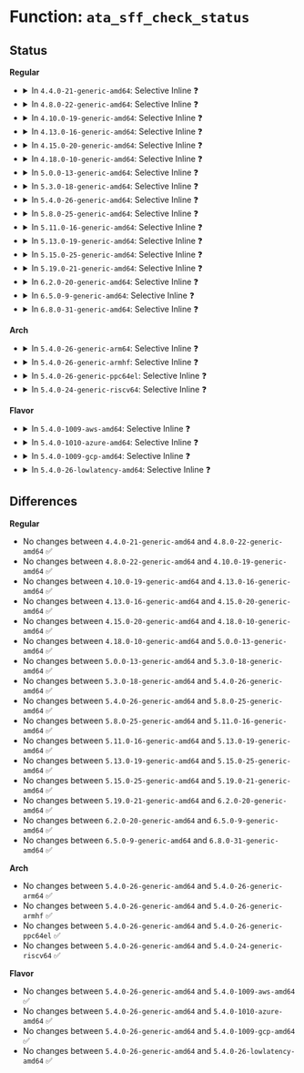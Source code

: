 # Function: <code>ata_sff_check_status</code>

## Status
<b>Regular</b>
<ul>
<li>
<details>
<summary>In <code>4.4.0-21-generic-amd64</code>: Selective Inline ❓</summary>

```c
u8 ata_sff_check_status(struct ata_port * ap)
```

```json
{
  "name": "ata_sff_check_status",
  "collision_type": "Unique Global",
  "inline_type": "Selective",
  "funcs": [
    {
      "addr": 18446744071584988880,
      "name": "ata_sff_check_status",
      "external": true,
      "loc": "drivers/ata/libata-sff.c:84",
      "file": "drivers/ata/libata-sff.c",
      "inline": "not declared, inlined",
      "caller_inline": [
        "drivers/ata/libata-sff.c:ata_sff_tf_read"
      ],
      "caller_func": []
    }
  ],
  "symbols": [
    {
      "addr": 18446744071584988880,
      "name": "ata_sff_check_status",
      "section": ".text",
      "bind": "STB_GLOBAL",
      "size": 20
    }
  ]
}
```
</details>
</li>
<li>
<details>
<summary>In <code>4.8.0-22-generic-amd64</code>: Selective Inline ❓</summary>

```c
u8 ata_sff_check_status(struct ata_port * ap)
```

```json
{
  "name": "ata_sff_check_status",
  "collision_type": "Unique Global",
  "inline_type": "Selective",
  "funcs": [
    {
      "addr": 18446744071585357743,
      "name": "ata_sff_check_status",
      "external": true,
      "loc": "drivers/ata/libata-sff.c:84",
      "file": "drivers/ata/libata-sff.c",
      "inline": "not declared, inlined",
      "caller_inline": [
        "drivers/ata/libata-sff.c:ata_sff_tf_read"
      ],
      "caller_func": []
    }
  ],
  "symbols": [
    {
      "addr": 18446744071585356880,
      "name": "ata_sff_check_status",
      "section": ".text",
      "bind": "STB_GLOBAL",
      "size": 20
    }
  ]
}
```
</details>
</li>
<li>
<details>
<summary>In <code>4.10.0-19-generic-amd64</code>: Selective Inline ❓</summary>

```c
u8 ata_sff_check_status(struct ata_port * ap)
```

```json
{
  "name": "ata_sff_check_status",
  "collision_type": "Unique Global",
  "inline_type": "Selective",
  "funcs": [
    {
      "addr": 18446744071585558607,
      "name": "ata_sff_check_status",
      "external": true,
      "loc": "drivers/ata/libata-sff.c:84",
      "file": "drivers/ata/libata-sff.c",
      "inline": "not declared, inlined",
      "caller_inline": [
        "drivers/ata/libata-sff.c:ata_sff_tf_read"
      ],
      "caller_func": []
    }
  ],
  "symbols": [
    {
      "addr": 18446744071585557744,
      "name": "ata_sff_check_status",
      "section": ".text",
      "bind": "STB_GLOBAL",
      "size": 20
    }
  ]
}
```
</details>
</li>
<li>
<details>
<summary>In <code>4.13.0-16-generic-amd64</code>: Selective Inline ❓</summary>

```c
u8 ata_sff_check_status(struct ata_port * ap)
```

```json
{
  "name": "ata_sff_check_status",
  "collision_type": "Unique Global",
  "inline_type": "Selective",
  "funcs": [
    {
      "addr": 18446744071585642447,
      "name": "ata_sff_check_status",
      "external": true,
      "loc": "drivers/ata/libata-sff.c:84",
      "file": "drivers/ata/libata-sff.c",
      "inline": "not declared, inlined",
      "caller_inline": [
        "drivers/ata/libata-sff.c:ata_sff_tf_read"
      ],
      "caller_func": []
    }
  ],
  "symbols": [
    {
      "addr": 18446744071585641600,
      "name": "ata_sff_check_status",
      "section": ".text",
      "bind": "STB_GLOBAL",
      "size": 20
    }
  ]
}
```
</details>
</li>
<li>
<details>
<summary>In <code>4.15.0-20-generic-amd64</code>: Selective Inline ❓</summary>

```c
u8 ata_sff_check_status(struct ata_port * ap)
```

```json
{
  "name": "ata_sff_check_status",
  "collision_type": "Unique Global",
  "inline_type": "Selective",
  "funcs": [
    {
      "addr": 18446744071586074223,
      "name": "ata_sff_check_status",
      "external": true,
      "loc": "drivers/ata/libata-sff.c:84",
      "file": "drivers/ata/libata-sff.c",
      "inline": "not declared, inlined",
      "caller_inline": [
        "drivers/ata/libata-sff.c:ata_sff_tf_read"
      ],
      "caller_func": []
    }
  ],
  "symbols": [
    {
      "addr": 18446744071586073328,
      "name": "ata_sff_check_status",
      "section": ".text",
      "bind": "STB_GLOBAL",
      "size": 20
    }
  ]
}
```
</details>
</li>
<li>
<details>
<summary>In <code>4.18.0-10-generic-amd64</code>: Selective Inline ❓</summary>

```c
u8 ata_sff_check_status(struct ata_port * ap)
```

```json
{
  "name": "ata_sff_check_status",
  "collision_type": "Unique Global",
  "inline_type": "Selective",
  "funcs": [
    {
      "addr": 18446744071586322165,
      "name": "ata_sff_check_status",
      "external": true,
      "loc": "drivers/ata/libata-sff.c:84",
      "file": "drivers/ata/libata-sff.c",
      "inline": "not declared, inlined",
      "caller_inline": [
        "drivers/ata/libata-sff.c:ata_sff_tf_read"
      ],
      "caller_func": []
    }
  ],
  "symbols": [
    {
      "addr": 18446744071586321280,
      "name": "ata_sff_check_status",
      "section": ".text",
      "bind": "STB_GLOBAL",
      "size": 20
    }
  ]
}
```
</details>
</li>
<li>
<details>
<summary>In <code>5.0.0-13-generic-amd64</code>: Selective Inline ❓</summary>

```c
u8 ata_sff_check_status(struct ata_port * ap)
```

```json
{
  "name": "ata_sff_check_status",
  "collision_type": "Unique Global",
  "inline_type": "Selective",
  "funcs": [
    {
      "addr": 18446744071586463717,
      "name": "ata_sff_check_status",
      "external": true,
      "loc": "drivers/ata/libata-sff.c:84",
      "file": "drivers/ata/libata-sff.c",
      "inline": "not declared, inlined",
      "caller_inline": [
        "drivers/ata/libata-sff.c:ata_sff_tf_read"
      ],
      "caller_func": []
    }
  ],
  "symbols": [
    {
      "addr": 18446744071586462832,
      "name": "ata_sff_check_status",
      "section": ".text",
      "bind": "STB_GLOBAL",
      "size": 20
    }
  ]
}
```
</details>
</li>
<li>
<details>
<summary>In <code>5.3.0-18-generic-amd64</code>: Selective Inline ❓</summary>

```c
u8 ata_sff_check_status(struct ata_port * ap)
```

```json
{
  "name": "ata_sff_check_status",
  "collision_type": "Unique Global",
  "inline_type": "Selective",
  "funcs": [
    {
      "addr": 18446744071586708869,
      "name": "ata_sff_check_status",
      "external": true,
      "loc": "drivers/ata/libata-sff.c:68",
      "file": "drivers/ata/libata-sff.c",
      "inline": "not declared, inlined",
      "caller_inline": [
        "drivers/ata/libata-sff.c:ata_sff_tf_read"
      ],
      "caller_func": []
    }
  ],
  "symbols": [
    {
      "addr": 18446744071586707984,
      "name": "ata_sff_check_status",
      "section": ".text",
      "bind": "STB_GLOBAL",
      "size": 20
    }
  ]
}
```
</details>
</li>
<li>
<details>
<summary>In <code>5.4.0-26-generic-amd64</code>: Selective Inline ❓</summary>

```c
u8 ata_sff_check_status(struct ata_port * ap)
```

```json
{
  "name": "ata_sff_check_status",
  "collision_type": "Unique Global",
  "inline_type": "Selective",
  "funcs": [
    {
      "addr": 18446744071586855493,
      "name": "ata_sff_check_status",
      "external": true,
      "loc": "drivers/ata/libata-sff.c:68",
      "file": "drivers/ata/libata-sff.c",
      "inline": "not declared, inlined",
      "caller_inline": [
        "drivers/ata/libata-sff.c:ata_sff_tf_read"
      ],
      "caller_func": []
    }
  ],
  "symbols": [
    {
      "addr": 18446744071586854608,
      "name": "ata_sff_check_status",
      "section": ".text",
      "bind": "STB_GLOBAL",
      "size": 20
    }
  ]
}
```
</details>
</li>
<li>
<details>
<summary>In <code>5.8.0-25-generic-amd64</code>: Selective Inline ❓</summary>

```c
u8 ata_sff_check_status(struct ata_port * ap)
```

```json
{
  "name": "ata_sff_check_status",
  "collision_type": "Unique Global",
  "inline_type": "Selective",
  "funcs": [
    {
      "addr": 18446744071587663845,
      "name": "ata_sff_check_status",
      "external": true,
      "loc": "drivers/ata/libata-sff.c:64",
      "file": "drivers/ata/libata-sff.c",
      "inline": "not declared, inlined",
      "caller_inline": [
        "drivers/ata/libata-sff.c:ata_sff_tf_read"
      ],
      "caller_func": []
    }
  ],
  "symbols": [
    {
      "addr": 18446744071587663136,
      "name": "ata_sff_check_status",
      "section": ".text",
      "bind": "STB_GLOBAL",
      "size": 20
    }
  ]
}
```
</details>
</li>
<li>
<details>
<summary>In <code>5.11.0-16-generic-amd64</code>: Selective Inline ❓</summary>

```c
u8 ata_sff_check_status(struct ata_port * ap)
```

```json
{
  "name": "ata_sff_check_status",
  "collision_type": "Unique Global",
  "inline_type": "Selective",
  "funcs": [
    {
      "addr": 18446744071587724789,
      "name": "ata_sff_check_status",
      "external": true,
      "loc": "drivers/ata/libata-sff.c:64",
      "file": "drivers/ata/libata-sff.c",
      "inline": "not declared, inlined",
      "caller_inline": [
        "drivers/ata/libata-sff.c:ata_sff_tf_read"
      ],
      "caller_func": []
    }
  ],
  "symbols": [
    {
      "addr": 18446744071587724080,
      "name": "ata_sff_check_status",
      "section": ".text",
      "bind": "STB_GLOBAL",
      "size": 20
    }
  ]
}
```
</details>
</li>
<li>
<details>
<summary>In <code>5.13.0-19-generic-amd64</code>: Selective Inline ❓</summary>

```c
u8 ata_sff_check_status(struct ata_port * ap)
```

```json
{
  "name": "ata_sff_check_status",
  "collision_type": "Unique Global",
  "inline_type": "Selective",
  "funcs": [
    {
      "addr": 18446744071587603925,
      "name": "ata_sff_check_status",
      "external": true,
      "loc": "drivers/ata/libata-sff.c:64",
      "file": "drivers/ata/libata-sff.c",
      "inline": "not declared, inlined",
      "caller_inline": [
        "drivers/ata/libata-sff.c:ata_sff_tf_read"
      ],
      "caller_func": []
    }
  ],
  "symbols": [
    {
      "addr": 18446744071587603216,
      "name": "ata_sff_check_status",
      "section": ".text",
      "bind": "STB_GLOBAL",
      "size": 20
    }
  ]
}
```
</details>
</li>
<li>
<details>
<summary>In <code>5.15.0-25-generic-amd64</code>: Selective Inline ❓</summary>

```c
u8 ata_sff_check_status(struct ata_port * ap)
```

```json
{
  "name": "ata_sff_check_status",
  "collision_type": "Unique Global",
  "inline_type": "Selective",
  "funcs": [
    {
      "addr": 18446744071588188357,
      "name": "ata_sff_check_status",
      "external": true,
      "loc": "drivers/ata/libata-sff.c:64",
      "file": "drivers/ata/libata-sff.c",
      "inline": "not declared, inlined",
      "caller_inline": [
        "drivers/ata/libata-sff.c:ata_sff_tf_read"
      ],
      "caller_func": []
    }
  ],
  "symbols": [
    {
      "addr": 18446744071588187648,
      "name": "ata_sff_check_status",
      "section": ".text",
      "bind": "STB_GLOBAL",
      "size": 20
    }
  ]
}
```
</details>
</li>
<li>
<details>
<summary>In <code>5.19.0-21-generic-amd64</code>: Selective Inline ❓</summary>

```c
u8 ata_sff_check_status(struct ata_port * ap)
```

```json
{
  "name": "ata_sff_check_status",
  "collision_type": "Unique Global",
  "inline_type": "Selective",
  "funcs": [
    {
      "addr": 18446744071589570741,
      "name": "ata_sff_check_status",
      "external": true,
      "loc": "drivers/ata/libata-sff.c:64",
      "file": "drivers/ata/libata-sff.c",
      "inline": "not declared, inlined",
      "caller_inline": [
        "drivers/ata/libata-sff.c:ata_sff_tf_read"
      ],
      "caller_func": []
    }
  ],
  "symbols": [
    {
      "addr": 18446744071589569968,
      "name": "ata_sff_check_status",
      "section": ".text",
      "bind": "STB_GLOBAL",
      "size": 26
    }
  ]
}
```
</details>
</li>
<li>
<details>
<summary>In <code>6.2.0-20-generic-amd64</code>: Selective Inline ❓</summary>

```c
u8 ata_sff_check_status(struct ata_port * ap)
```

```json
{
  "name": "ata_sff_check_status",
  "collision_type": "Unique Global",
  "inline_type": "Selective",
  "funcs": [
    {
      "addr": 18446744071591164997,
      "name": "ata_sff_check_status",
      "external": true,
      "loc": "drivers/ata/libata-sff.c:64",
      "file": "drivers/ata/libata-sff.c",
      "inline": "not declared, inlined",
      "caller_inline": [
        "drivers/ata/libata-sff.c:ata_sff_tf_read"
      ],
      "caller_func": []
    }
  ],
  "symbols": [
    {
      "addr": 18446744071591164448,
      "name": "ata_sff_check_status",
      "section": ".text",
      "bind": "STB_GLOBAL",
      "size": 26
    }
  ]
}
```
</details>
</li>
<li>
<details>
<summary>In <code>6.5.0-9-generic-amd64</code>: Selective Inline ❓</summary>

```c
u8 ata_sff_check_status(struct ata_port * ap)
```

```json
{
  "name": "ata_sff_check_status",
  "collision_type": "Unique Global",
  "inline_type": "Selective",
  "funcs": [
    {
      "addr": 18446744071591524149,
      "name": "ata_sff_check_status",
      "external": true,
      "loc": "drivers/ata/libata-sff.c:64",
      "file": "drivers/ata/libata-sff.c",
      "inline": "not declared, inlined",
      "caller_inline": [
        "drivers/ata/libata-sff.c:ata_sff_tf_read"
      ],
      "caller_func": []
    }
  ],
  "symbols": [
    {
      "addr": 18446744071591523600,
      "name": "ata_sff_check_status",
      "section": ".text",
      "bind": "STB_GLOBAL",
      "size": 26
    }
  ]
}
```
</details>
</li>
<li>
<details>
<summary>In <code>6.8.0-31-generic-amd64</code>: Selective Inline ❓</summary>

```c
u8 ata_sff_check_status(struct ata_port * ap)
```

```json
{
  "name": "ata_sff_check_status",
  "collision_type": "Unique Global",
  "inline_type": "Selective",
  "funcs": [
    {
      "addr": 18446744071591872485,
      "name": "ata_sff_check_status",
      "external": true,
      "loc": "drivers/ata/libata-sff.c:64",
      "file": "drivers/ata/libata-sff.c",
      "inline": "not declared, inlined",
      "caller_inline": [
        "drivers/ata/libata-sff.c:ata_sff_tf_read"
      ],
      "caller_func": []
    }
  ],
  "symbols": [
    {
      "addr": 18446744071591871936,
      "name": "ata_sff_check_status",
      "section": ".text",
      "bind": "STB_GLOBAL",
      "size": 26
    }
  ]
}
```
</details>
</li>
</ul>
<b>Arch</b>
<ul>
<li>
<details>
<summary>In <code>5.4.0-26-generic-arm64</code>: Selective Inline ❓</summary>

```c
u8 ata_sff_check_status(struct ata_port * ap)
```

```json
{
  "name": "ata_sff_check_status",
  "collision_type": "Unique Global",
  "inline_type": "Selective",
  "funcs": [
    {
      "addr": 18446603336499802276,
      "name": "ata_sff_check_status",
      "external": true,
      "loc": "drivers/ata/libata-sff.c:68",
      "file": "drivers/ata/libata-sff.c",
      "inline": "not declared, inlined",
      "caller_inline": [
        "drivers/ata/libata-sff.c:ata_sff_tf_read"
      ],
      "caller_func": []
    }
  ],
  "symbols": [
    {
      "addr": 18446603336499793976,
      "name": "ata_sff_check_status",
      "section": ".text",
      "bind": "STB_GLOBAL",
      "size": 60
    }
  ]
}
```
</details>
</li>
<li>
<details>
<summary>In <code>5.4.0-26-generic-armhf</code>: Selective Inline ❓</summary>

```c
u8 ata_sff_check_status(struct ata_port * ap)
```

```json
{
  "name": "ata_sff_check_status",
  "collision_type": "Unique Global",
  "inline_type": "Selective",
  "funcs": [
    {
      "addr": 3232228996,
      "name": "ata_sff_check_status",
      "external": true,
      "loc": "drivers/ata/libata-sff.c:68",
      "file": "drivers/ata/libata-sff.c",
      "inline": "not declared, inlined",
      "caller_inline": [],
      "caller_func": []
    }
  ],
  "symbols": [
    {
      "addr": 3232228996,
      "name": "ata_sff_check_status",
      "section": ".text",
      "bind": "STB_GLOBAL",
      "size": 40
    }
  ]
}
```
</details>
</li>
<li>
<details>
<summary>In <code>5.4.0-26-generic-ppc64el</code>: Selective Inline ❓</summary>

```c
u8 ata_sff_check_status(struct ata_port * ap)
```

```json
{
  "name": "ata_sff_check_status",
  "collision_type": "Unique Global",
  "inline_type": "Selective",
  "funcs": [
    {
      "addr": 13835058055293137540,
      "name": "ata_sff_check_status",
      "external": true,
      "loc": "drivers/ata/libata-sff.c:68",
      "file": "drivers/ata/libata-sff.c",
      "inline": "not declared, inlined",
      "caller_inline": [
        "drivers/ata/libata-sff.c:ata_sff_tf_read"
      ],
      "caller_func": []
    }
  ],
  "symbols": [
    {
      "addr": 13835058055293135952,
      "name": "ata_sff_check_status",
      "section": ".text",
      "bind": "STB_GLOBAL",
      "size": 60
    }
  ]
}
```
</details>
</li>
<li>
<details>
<summary>In <code>5.4.0-24-generic-riscv64</code>: Selective Inline ❓</summary>

```c
u8 ata_sff_check_status(struct ata_port * ap)
```

```json
{
  "name": "ata_sff_check_status",
  "collision_type": "Unique Global",
  "inline_type": "Selective",
  "funcs": [
    {
      "addr": 18446743936276939300,
      "name": "ata_sff_check_status",
      "external": true,
      "loc": "drivers/ata/libata-sff.c:68",
      "file": "drivers/ata/libata-sff.c",
      "inline": "not declared, inlined",
      "caller_inline": [],
      "caller_func": []
    }
  ],
  "symbols": [
    {
      "addr": 18446743936276939300,
      "name": "ata_sff_check_status",
      "section": ".text",
      "bind": "STB_GLOBAL",
      "size": 46
    }
  ]
}
```
</details>
</li>
</ul>
<b>Flavor</b>
<ul>
<li>
<details>
<summary>In <code>5.4.0-1009-aws-amd64</code>: Selective Inline ❓</summary>

```c
u8 ata_sff_check_status(struct ata_port * ap)
```

```json
{
  "name": "ata_sff_check_status",
  "collision_type": "Unique Global",
  "inline_type": "Selective",
  "funcs": [
    {
      "addr": 18446744071586614021,
      "name": "ata_sff_check_status",
      "external": true,
      "loc": "drivers/ata/libata-sff.c:68",
      "file": "drivers/ata/libata-sff.c",
      "inline": "not declared, inlined",
      "caller_inline": [
        "drivers/ata/libata-sff.c:ata_sff_tf_read"
      ],
      "caller_func": []
    }
  ],
  "symbols": [
    {
      "addr": 18446744071586613136,
      "name": "ata_sff_check_status",
      "section": ".text",
      "bind": "STB_GLOBAL",
      "size": 20
    }
  ]
}
```
</details>
</li>
<li>
<details>
<summary>In <code>5.4.0-1010-azure-amd64</code>: Selective Inline ❓</summary>

```c
u8 ata_sff_check_status(struct ata_port * ap)
```

```json
{
  "name": "ata_sff_check_status",
  "collision_type": "Unique Global",
  "inline_type": "Selective",
  "funcs": [
    {
      "addr": 18446744071586482533,
      "name": "ata_sff_check_status",
      "external": true,
      "loc": "drivers/ata/libata-sff.c:68",
      "file": "drivers/ata/libata-sff.c",
      "inline": "not declared, inlined",
      "caller_inline": [
        "drivers/ata/libata-sff.c:ata_sff_tf_read"
      ],
      "caller_func": []
    }
  ],
  "symbols": [
    {
      "addr": 18446744071586481648,
      "name": "ata_sff_check_status",
      "section": ".text",
      "bind": "STB_GLOBAL",
      "size": 20
    }
  ]
}
```
</details>
</li>
<li>
<details>
<summary>In <code>5.4.0-1009-gcp-amd64</code>: Selective Inline ❓</summary>

```c
u8 ata_sff_check_status(struct ata_port * ap)
```

```json
{
  "name": "ata_sff_check_status",
  "collision_type": "Unique Global",
  "inline_type": "Selective",
  "funcs": [
    {
      "addr": 18446744071586810053,
      "name": "ata_sff_check_status",
      "external": true,
      "loc": "drivers/ata/libata-sff.c:68",
      "file": "drivers/ata/libata-sff.c",
      "inline": "not declared, inlined",
      "caller_inline": [
        "drivers/ata/libata-sff.c:ata_sff_tf_read"
      ],
      "caller_func": []
    }
  ],
  "symbols": [
    {
      "addr": 18446744071586809168,
      "name": "ata_sff_check_status",
      "section": ".text",
      "bind": "STB_GLOBAL",
      "size": 20
    }
  ]
}
```
</details>
</li>
<li>
<details>
<summary>In <code>5.4.0-26-lowlatency-amd64</code>: Selective Inline ❓</summary>

```c
u8 ata_sff_check_status(struct ata_port * ap)
```

```json
{
  "name": "ata_sff_check_status",
  "collision_type": "Unique Global",
  "inline_type": "Selective",
  "funcs": [
    {
      "addr": 18446744071586916149,
      "name": "ata_sff_check_status",
      "external": true,
      "loc": "drivers/ata/libata-sff.c:68",
      "file": "drivers/ata/libata-sff.c",
      "inline": "not declared, inlined",
      "caller_inline": [
        "drivers/ata/libata-sff.c:ata_sff_tf_read"
      ],
      "caller_func": []
    }
  ],
  "symbols": [
    {
      "addr": 18446744071586915264,
      "name": "ata_sff_check_status",
      "section": ".text",
      "bind": "STB_GLOBAL",
      "size": 20
    }
  ]
}
```
</details>
</li>
</ul>

## Differences
<b>Regular</b>
<ul>
<li>
No changes between <code>4.4.0-21-generic-amd64</code> and <code>4.8.0-22-generic-amd64</code> ✅
</li>
<li>
No changes between <code>4.8.0-22-generic-amd64</code> and <code>4.10.0-19-generic-amd64</code> ✅
</li>
<li>
No changes between <code>4.10.0-19-generic-amd64</code> and <code>4.13.0-16-generic-amd64</code> ✅
</li>
<li>
No changes between <code>4.13.0-16-generic-amd64</code> and <code>4.15.0-20-generic-amd64</code> ✅
</li>
<li>
No changes between <code>4.15.0-20-generic-amd64</code> and <code>4.18.0-10-generic-amd64</code> ✅
</li>
<li>
No changes between <code>4.18.0-10-generic-amd64</code> and <code>5.0.0-13-generic-amd64</code> ✅
</li>
<li>
No changes between <code>5.0.0-13-generic-amd64</code> and <code>5.3.0-18-generic-amd64</code> ✅
</li>
<li>
No changes between <code>5.3.0-18-generic-amd64</code> and <code>5.4.0-26-generic-amd64</code> ✅
</li>
<li>
No changes between <code>5.4.0-26-generic-amd64</code> and <code>5.8.0-25-generic-amd64</code> ✅
</li>
<li>
No changes between <code>5.8.0-25-generic-amd64</code> and <code>5.11.0-16-generic-amd64</code> ✅
</li>
<li>
No changes between <code>5.11.0-16-generic-amd64</code> and <code>5.13.0-19-generic-amd64</code> ✅
</li>
<li>
No changes between <code>5.13.0-19-generic-amd64</code> and <code>5.15.0-25-generic-amd64</code> ✅
</li>
<li>
No changes between <code>5.15.0-25-generic-amd64</code> and <code>5.19.0-21-generic-amd64</code> ✅
</li>
<li>
No changes between <code>5.19.0-21-generic-amd64</code> and <code>6.2.0-20-generic-amd64</code> ✅
</li>
<li>
No changes between <code>6.2.0-20-generic-amd64</code> and <code>6.5.0-9-generic-amd64</code> ✅
</li>
<li>
No changes between <code>6.5.0-9-generic-amd64</code> and <code>6.8.0-31-generic-amd64</code> ✅
</li>
</ul>
<b>Arch</b>
<ul>
<li>
No changes between <code>5.4.0-26-generic-amd64</code> and <code>5.4.0-26-generic-arm64</code> ✅
</li>
<li>
No changes between <code>5.4.0-26-generic-amd64</code> and <code>5.4.0-26-generic-armhf</code> ✅
</li>
<li>
No changes between <code>5.4.0-26-generic-amd64</code> and <code>5.4.0-26-generic-ppc64el</code> ✅
</li>
<li>
No changes between <code>5.4.0-26-generic-amd64</code> and <code>5.4.0-24-generic-riscv64</code> ✅
</li>
</ul>
<b>Flavor</b>
<ul>
<li>
No changes between <code>5.4.0-26-generic-amd64</code> and <code>5.4.0-1009-aws-amd64</code> ✅
</li>
<li>
No changes between <code>5.4.0-26-generic-amd64</code> and <code>5.4.0-1010-azure-amd64</code> ✅
</li>
<li>
No changes between <code>5.4.0-26-generic-amd64</code> and <code>5.4.0-1009-gcp-amd64</code> ✅
</li>
<li>
No changes between <code>5.4.0-26-generic-amd64</code> and <code>5.4.0-26-lowlatency-amd64</code> ✅
</li>
</ul>
